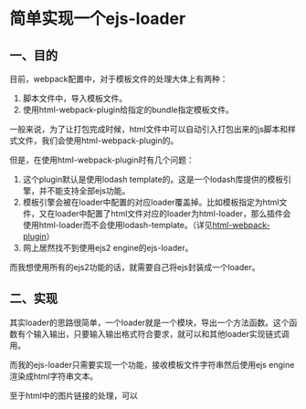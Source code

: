 # 简单实现一个ejs-loader

## 一、目的
目前，webpack配置中，对于模板文件的处理大体上有两种：
1. 脚本文件中，导入模板文件。
2. 使用html-webpack-plugin给指定的bundle指定模板文件。

一般来说，为了让打包完成时候，html文件中可以自动引入打包出来的js脚本和样式文件，我们会使用html-webpack-plugin的。

但是，在使用html-webpack-plugin时有几个问题：
1. 这个plugin默认是使用lodash template的。这是一个lodash库提供的模板引擎，并不能支持全部ejs功能。
2. 模板引擎会被在loader中配置的对应loader覆盖掉。比如模板指定为html文件，又在loader中配置了html文件对应的loader为html-loader，那么插件会使用html-loader而不会使用lodash-template。（详见[html-webpack-plugin](https://github.com/jantimon/html-webpack-plugin)）
3. 网上居然找不到使用ejs2 engine的ejs-loader。

而我想使用所有的ejs2功能的话，就需要自己将ejs封装成一个loader。

## 二、实现
其实loader的思路很简单，一个loader就是一个模块，导出一个方法函数。这个函数有个输入输出，只要输入输出格式符合要求，就可以和其他loader实现链式调用。

而我的ejs-loader只需要实现一个功能，接收模板文件字符串然后使用ejs engine渲染成html字符串文本。

至于html中的图片链接的处理，可以

